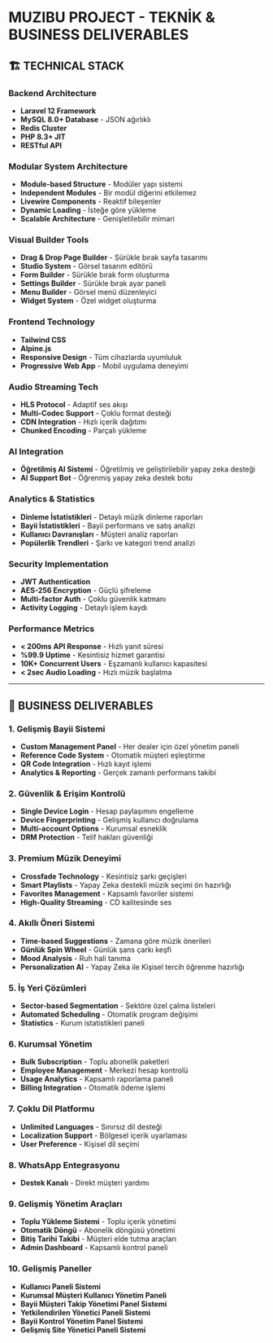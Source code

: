 # MUZIBU PROJECT - TEKNİK & BUSINESS DELIVERABLES

## 🏗️ TECHNICAL STACK

### Backend Architecture
- **Laravel 12 Framework**
- **MySQL 8.0+ Database** - JSON ağırlıklı
- **Redis Cluster**
- **PHP 8.3+ JIT**
- **RESTful API**

### Modular System Architecture
- **Module-based Structure** - Modüler yapı sistemi
- **Independent Modules** - Bir modül diğerini etkilemez
- **Livewire Components** - Reaktif bileşenler
- **Dynamic Loading** - İsteğe göre yükleme
- **Scalable Architecture** - Genişletilebilir mimari

### Visual Builder Tools
- **Drag & Drop Page Builder** - Sürükle bırak sayfa tasarımı
- **Studio System** - Görsel tasarım editörü
- **Form Builder** - Sürükle bırak form oluşturma
- **Settings Builder** - Sürükle bırak ayar paneli
- **Menu Builder** - Görsel menü düzenleyici
- **Widget System** - Özel widget oluşturma

### Frontend Technology
- **Tailwind CSS**
- **Alpine.js**
- **Responsive Design** - Tüm cihazlarda uyumluluk
- **Progressive Web App** - Mobil uygulama deneyimi

### Audio Streaming Tech
- **HLS Protocol** - Adaptif ses akışı
- **Multi-Codec Support** - Çoklu format desteği
- **CDN Integration** - Hızlı içerik dağıtımı
- **Chunked Encoding** - Parçalı yükleme

### AI Integration
- **Öğretilmiş AI Sistemi** - Öğretilmiş ve geliştirilebilir yapay zeka desteği
- **AI Support Bot** - Öğrenmiş yapay zeka destek botu

### Analytics & Statistics
- **Dinleme İstatistikleri** - Detaylı müzik dinleme raporları
- **Bayii İstatistikleri** - Bayii performans ve satış analizi
- **Kullanıcı Davranışları** - Müşteri analiz raporları
- **Popülerlik Trendleri** - Şarkı ve kategori trend analizi

### Security Implementation
- **JWT Authentication**
- **AES-256 Encryption** - Güçlü şifreleme
- **Multi-factor Auth** - Çoklu güvenlik katmanı
- **Activity Logging** - Detaylı işlem kaydı

### Performance Metrics
- **< 200ms API Response** - Hızlı yanıt süresi
- **%99.9 Uptime** - Kesintisiz hizmet garantisi
- **10K+ Concurrent Users** - Eşzamanlı kullanıcı kapasitesi
- **< 2sec Audio Loading** - Hızlı müzik başlatma

---

## 🚀 BUSINESS DELIVERABLES

### 1. **Gelişmiş Bayii Sistemi**
- **Custom Management Panel** - Her dealer için özel yönetim paneli
- **Reference Code System** - Otomatik müşteri eşleştirme
- **QR Code Integration** - Hızlı kayıt işlemi
- **Analytics & Reporting** - Gerçek zamanlı performans takibi

### 2. **Güvenlik & Erişim Kontrolü**
- **Single Device Login** - Hesap paylaşımını engelleme
- **Device Fingerprinting** - Gelişmiş kullanıcı doğrulama
- **Multi-account Options** - Kurumsal esneklik
- **DRM Protection** - Telif hakları güvenliği

### 3. **Premium Müzik Deneyimi**
- **Crossfade Technology** - Kesintisiz şarkı geçişleri
- **Smart Playlists** - Yapay Zeka destekli müzik seçimi ön hazırlığı
- **Favorites Management** - Kapsamlı favoriler sistemi
- **High-Quality Streaming** - CD kalitesinde ses

### 4. **Akıllı Öneri Sistemi**
- **Time-based Suggestions** - Zamana göre müzik önerileri
- **Günlük Spin Wheel** - Günlük şans çarkı keşfi
- **Mood Analysis** - Ruh hali tanıma
- **Personalization AI** - Yapay Zeka ile Kişisel tercih öğrenme hazırlığı

### 5. **İş Yeri Çözümleri**
- **Sector-based Segmentation** - Sektöre özel çalma listeleri
- **Automated Scheduling** - Otomatik program değişimi
- **Statistics** - Kurum istatistikleri paneli

### 6. **Kurumsal Yönetim**
- **Bulk Subscription** - Toplu abonelik paketleri
- **Employee Management** - Merkezi hesap kontrolü
- **Usage Analytics** - Kapsamlı raporlama paneli
- **Billing Integration** - Otomatik ödeme işlemi

### 7. **Çoklu Dil Platformu**
- **Unlimited Languages** - Sınırsız dil desteği
- **Localization Support** - Bölgesel içerik uyarlaması
- **User Preference** - Kişisel dil seçimi

### 8. **WhatsApp Entegrasyonu**
- **Destek Kanalı** - Direkt müşteri yardımı

### 9. **Gelişmiş Yönetim Araçları**
- **Toplu Yükleme Sistemi** - Toplu içerik yönetimi
- **Otomatik Döngü** - Abonelik döngüsü yönetimi
- **Bitiş Tarihi Takibi** - Müşteri elde tutma araçları
- **Admin Dashboard** - Kapsamlı kontrol paneli

### 10. **Gelişmiş Paneller**
- **Kullanıcı Paneli Sistemi**
- **Kurumsal Müşteri Kullanıcı Yönetim Paneli**
- **Bayii Müşteri Takip Yönetimi Panel Sistemi**
- **Yetkilendirilen Yönetici Paneli Sistemi**
- **Bayii Kontrol Yönetim Panel Sistemi** 
- **Gelişmiş Site Yönetici Paneli Sistemi**

